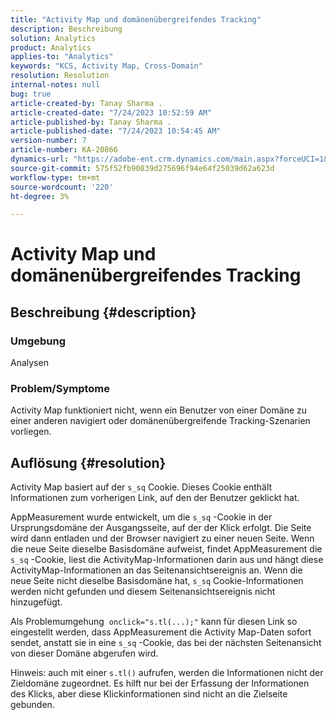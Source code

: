 ```yaml
---
title: "Activity Map und domänenübergreifendes Tracking"
description: Beschreibung
solution: Analytics
product: Analytics
applies-to: "Analytics"
keywords: "KCS, Activity Map, Cross-Domain"
resolution: Resolution
internal-notes: null
bug: true
article-created-by: Tanay Sharma .
article-created-date: "7/24/2023 10:52:59 AM"
article-published-by: Tanay Sharma .
article-published-date: "7/24/2023 10:54:45 AM"
version-number: 7
article-number: KA-20866
dynamics-url: "https://adobe-ent.crm.dynamics.com/main.aspx?forceUCI=1&pagetype=entityrecord&etn=knowledgearticle&id=82ae1840-102a-ee11-bdf4-6045bd006239"
source-git-commit: 575f52fb90839d275696f94e64f25039d62a623d
workflow-type: tm+mt
source-wordcount: '220'
ht-degree: 3%

---
```


# Activity Map und domänenübergreifendes Tracking

## Beschreibung {#description}


### Umgebung

Analysen

### Problem/Symptome

Activity Map funktioniert nicht, wenn ein Benutzer von einer Domäne zu einer anderen navigiert oder domänenübergreifende Tracking-Szenarien vorliegen.


## Auflösung {#resolution}


Activity Map basiert auf der `s_sq` Cookie. Dieses Cookie enthält Informationen zum vorherigen Link, auf den der Benutzer geklickt hat.

AppMeasurement wurde entwickelt, um die `s_sq` -Cookie in der Ursprungsdomäne der Ausgangsseite, auf der der Klick erfolgt. Die Seite wird dann entladen und der Browser navigiert zu einer neuen Seite. Wenn die neue Seite dieselbe Basisdomäne aufweist, findet AppMeasurement die `s_sq` -Cookie, liest die ActivityMap-Informationen darin aus und hängt diese ActivityMap-Informationen an das Seitenansichtsereignis an. Wenn die neue Seite nicht dieselbe Basisdomäne hat, `s_sq` Cookie-Informationen werden nicht gefunden und diesem Seitenansichtsereignis nicht hinzugefügt.

Als Problemumgehung  `onclick="s.tl(...);"` kann für diesen Link so eingestellt werden, dass AppMeasurement die Activity Map-Daten sofort sendet, anstatt sie in eine `s_sq` -Cookie, das bei der nächsten Seitenansicht von dieser Domäne abgerufen wird.



Hinweis: auch mit einer `s.tl()` aufrufen, werden die Informationen nicht der Zieldomäne zugeordnet. Es hilft nur bei der Erfassung der Informationen des Klicks, aber diese Klickinformationen sind nicht an die Zielseite gebunden.





